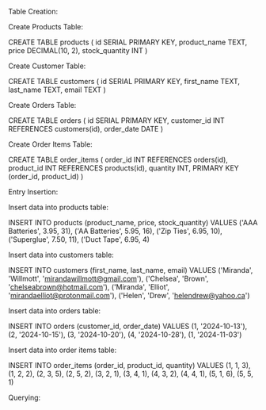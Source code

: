 Table Creation:

Create Products Table:

CREATE TABLE products (
id SERIAL PRIMARY KEY,
product_name TEXT,
price DECIMAL(10, 2),
stock_quantity INT
)

Create Customer Table:

CREATE TABLE customers (
id SERIAL PRIMARY KEY,
first_name TEXT,
last_name TEXT,
email TEXT
)

Create Orders Table:

CREATE TABLE orders (
id SERIAL PRIMARY KEY,
customer_id INT REFERENCES customers(id),
order_date DATE
)

Create Order Items Table:

CREATE TABLE order_items (
order_id INT REFERENCES orders(id),
product_id INT REFERENCES products(id),
quantity INT,
PRIMARY KEY (order_id, product_id)
)

Entry Insertion:

Insert data into products table:

INSERT INTO products (product_name, price, stock_quantity)
VALUES
('AAA Batteries', 3.95, 31),
('AA Batteries', 5.95, 16),
('Zip Ties', 6.95, 10),
('Superglue', 7.50, 11),
('Duct Tape', 6.95, 4)

Insert data into customers table:

INSERT INTO customers (first_name, last_name, email)
VALUES
('Miranda', 'Willmott', 'mirandawillmott@gmail.com'),
('Chelsea', 'Brown', 'chelseabrown@hotmail.com'),
('Miranda', 'Elliot', 'mirandaelliot@protonmail.com'),
('Helen', 'Drew', 'helendrew@yahoo.ca')

Insert data into orders table:

INSERT INTO orders (customer_id, order_date)
VALUES
(1, '2024-10-13'),
(2, '2024-10-15'),
(3, '2024-10-20'),
(4, '2024-10-28'),
(1, '2024-11-03')

Insert data into order items table:

INSERT INTO order_items (order_id, product_id, quantity)
VALUES
(1, 1, 3),
(1, 2, 2),
(2, 3, 5),
(2, 5, 2),
(3, 2, 1),
(3, 4, 1),
(4, 3, 2),
(4, 4, 1),
(5, 1, 6),
(5, 5, 1)

Querying:
